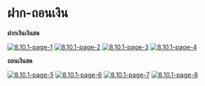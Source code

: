 # ฝาก-ถอนเงิน

**ฝากเงินเงินสด**

[![8.10.1-page-1](http://www.smlaccount.com/manual/wp-content/uploads/2017/10/8.10.1-page-1.jpg)](http://www.smlaccount.com/manual/wp-content/uploads/2017/10/8.10.1-page-1.jpg)
[![8.10.1-page-2](http://www.smlaccount.com/manual/wp-content/uploads/2017/10/8.10.1-page-2.jpg)](http://www.smlaccount.com/manual/wp-content/uploads/2017/10/8.10.1-page-2.jpg)
[![8.10.1-page-3](http://www.smlaccount.com/manual/wp-content/uploads/2017/10/8.10.1-page-3.jpg)](http://www.smlaccount.com/manual/wp-content/uploads/2017/10/8.10.1-page-3.jpg)
[![8.10.1-page-4](http://www.smlaccount.com/manual/wp-content/uploads/2017/10/8.10.1-page-4.jpg)](http://www.smlaccount.com/manual/wp-content/uploads/2017/10/8.10.1-page-4.jpg)



**ถอนเงินสด**

[![8.10.1-page-5](http://www.smlaccount.com/manual/wp-content/uploads/2017/10/8.10.1-page-5.jpg)](http://www.smlaccount.com/manual/wp-content/uploads/2017/10/8.10.1-page-5.jpg)
[![8.10.1-page-6](http://www.smlaccount.com/manual/wp-content/uploads/2017/10/8.10.1-page-6.jpg)](http://www.smlaccount.com/manual/wp-content/uploads/2017/10/8.10.1-page-6.jpg)
[![8.10.1-page-7](http://www.smlaccount.com/manual/wp-content/uploads/2017/10/8.10.1-page-7.jpg)](http://www.smlaccount.com/manual/wp-content/uploads/2017/10/8.10.1-page-7.jpg)
[![8.10.1-page-8](http://www.smlaccount.com/manual/wp-content/uploads/2017/10/8.10.1-page-8.jpg)](http://www.smlaccount.com/manual/wp-content/uploads/2017/10/8.10.1-page-8.jpg)

